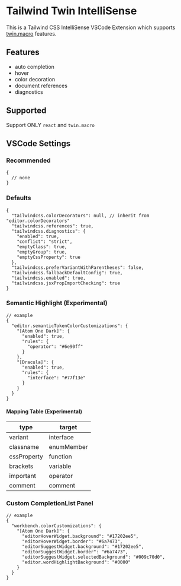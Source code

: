 # Tailwind Twin IntelliSense

This is a Tailwind CSS IntelliSense VSCode Extension which supports [twin.macro](https://github.com/ben-rogerson/twin.macro) features.

## Features

- auto completion
- hover
- color decoration
- document references
- diagnostics

## Supported

Support ONLY `react` and `twin.macro`

## VSCode Settings

### Recommended

```json5
{
  // none
}
```

### Defaults

```json5
{
  "tailwindcss.colorDecorators": null, // inherit from "editor.colorDecorators"
  "tailwindcss.references": true,
  "tailwindcss.diagnostics": {
    "enabled": true,
    "conflict": "strict",
    "emptyClass": true,
    "emptyGroup": true,
    "emptyCssProperty": true
  },
  "tailwindcss.preferVariantWithParentheses": false,
  "tailwindcss.fallbackDefaultConfig": true,
  "tailwindcss.enabled": true,
  "tailwindcss.jsxPropImportChecking": true
}
```

### Semantic Highlight (Experimental)

```json5
// example
{
  "editor.semanticTokenColorCustomizations": {
    "[Atom One Dark]": {
      "enabled": true,
      "rules": {
        "operator": "#6e90ff"
      }
    },
    "[Dracula]": {
      "enabled": true,
      "rules": {
        "interface": "#77f13e"
      }
    }
  }
}

```

#### Mapping Table (Experimental)

| type        | target     |
| ----------- | ---------- |
| variant     | interface  |
| classname   | enumMember |
| cssProperty | function   |
| brackets    | variable   |
| important   | operator   |
| comment     | comment    |

### Custom CompletionList Panel

```json5
// example
{
  "workbench.colorCustomizations": {
    "[Atom One Dark]": {
      "editorHoverWidget.background": "#17202ee5",
      "editorHoverWidget.border": "#6a7473",
      "editorSuggestWidget.background": "#17202ee5",
      "editorSuggestWidget.border": "#6a7473",
      "editorSuggestWidget.selectedBackground": "#009c70d0",
      "editor.wordHighlightBackground": "#0000"
    }
  }
}
```

